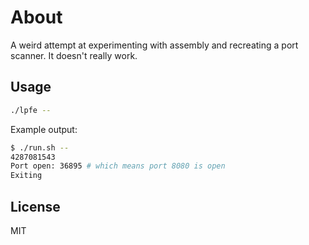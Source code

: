 # About

A weird attempt at experimenting with assembly and recreating a port scanner. It doesn't really work.

## Usage

```bash
./lpfe --
```

Example output:
```bash
$ ./run.sh --
4287081543
Port open: 36895 # which means port 8080 is open
Exiting
```

## License

MIT